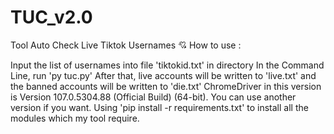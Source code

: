 # TUC_v2.0
Tool Auto Check Live Tiktok Usernames 
💘 How to use :

Input the list of usernames into file 'tiktokid.txt' in directory
In the Command Line, run 'py tuc.py'
After that, live accounts will be written to 'live.txt' and the banned accounts will be written to 'die.txt' ChromeDriver in this version is Version 107.0.5304.88 (Official Build) (64-bit). You can use another version if you want. Using 'pip install -r requirements.txt' to install all the modules which my tool require.
